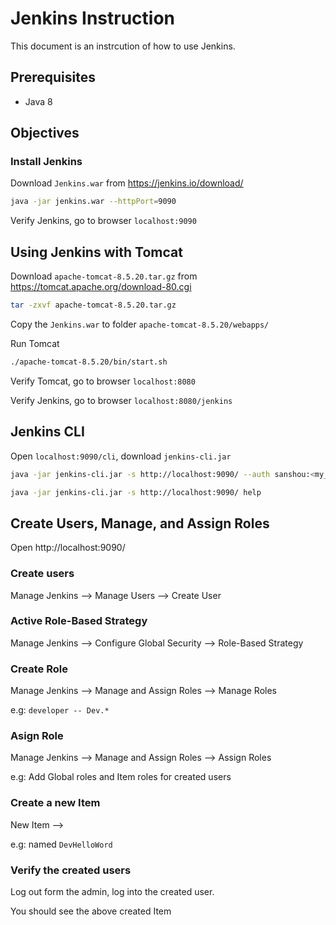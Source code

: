 # Jenkins Instruction

This document is an instrcution of how to use Jenkins.

## Prerequisites

* Java 8

## Objectives



### Install Jenkins

Download `Jenkins.war` from https://jenkins.io/download/

```bash
java -jar jenkins.war --httpPort=9090
```

Verify Jenkins, go to browser `localhost:9090`

## Using Jenkins with Tomcat

Download `apache-tomcat-8.5.20.tar.gz` from https://tomcat.apache.org/download-80.cgi

```bash
tar -zxvf apache-tomcat-8.5.20.tar.gz
```

Copy the `Jenkins.war` to folder `apache-tomcat-8.5.20/webapps/`

Run Tomcat

```bash
./apache-tomcat-8.5.20/bin/start.sh
```

Verify Tomcat, go to browser `localhost:8080`

Verify Jenkins, go to browser `localhost:8080/jenkins`

## Jenkins CLI

Open `localhost:9090/cli`, download `jenkins-cli.jar`

```bash
java -jar jenkins-cli.jar -s http://localhost:9090/ --auth sanshou:<my_password>

java -jar jenkins-cli.jar -s http://localhost:9090/ help
```

## Create Users, Manage, and Assign Roles

Open http://localhost:9090/

### Create users

Manage Jenkins --> Manage Users --> Create User

### Active Role-Based Strategy 

Manage Jenkins --> Configure Global Security -->  Role-Based Strategy 

### Create Role

Manage Jenkins --> Manage and Assign Roles --> Manage Roles

e.g: `developer -- Dev.*`

### Asign Role

Manage Jenkins --> Manage and Assign Roles --> Assign Roles

e.g: Add Global roles and Item roles for created users

### Create a new Item

New Item --> 

e.g: named `DevHelloWord`

### Verify the created users

Log out form the admin, log into the created user.

You should see the above created Item
